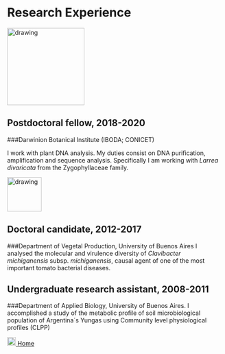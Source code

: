 # Research Experience

[<img src="https://user-images.githubusercontent.com/57723790/68870719-14cf7980-06da-11ea-813f-24efc025dc4d.png" alt="drawing" width="180"/>](http://www.darwin.edu.ar/)

## Postdoctoral fellow,	2018-2020
###Darwinion Botanical Institute (IBODA; CONICET)

I work with plant DNA analysis. My duties consist on DNA purification, amplification and sequence analysis. Specifically I am working with *Larrea divaricata* from the Zygophyllaceae family.


[<img src="https://user-images.githubusercontent.com/57723790/68878076-df308d80-06e5-11ea-9c43-541764df019c.png" alt="drawing" width="80"/>](https://agro.uba.ar/departamentos/biologia)

## Doctoral candidate, 	2012-2017
###Department of Vegetal Production, University of Buenos Aires
I analysed the molecular and virulence diversity of *Clavibacter michiganensis* subsp. *michiganensis*, causal agent of one of the most important tomato bacterial diseases.

## Undergraduate research assistant,	2008-2011

###Department of Applied Biology, University of Buenos Aires.
I accomplished a study of the metabolic profile of soil microbiological population of Argentina´s Yungas using Community level physiological profiles (CLPP)



[<img src="https://user-images.githubusercontent.com/57723790/69000478-17cf9300-08af-11ea-9b78-c1c25d92d5a7.png" alt="drawing" width="20"/>  Home](https://elianawassermann.github.io/CVenglish/)
